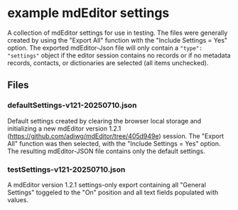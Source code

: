 # example mdEditor settings

A collection of mdEditor settings for use in testing. The files were generally created by using the "Export All" function with the "Include Settings = Yes" option. The exported mdEditor-Json file will only contain a `"type": "settings"` object if the editor session contains no records or if no metadata records, contacts, or dictionaries are selected (all items unchecked).


## Files

### defaultSettings-v121-20250710.json

Default settings created by clearing the browser local storage and initializing a new mdEditor version 1.2.1 (https://github.com/adiwg/mdEditor/tree/405d949e) session. The "Export All" function was then selected, with the "Include Settings = Yes" option. The resulting mdEditor-JSON file contains only the default settings.

### testSettings-v121-20250710.json
A mdEditor version 1.2.1 settings-only export containing all "General Settings" toggeled to the "On" position and all text fields populated with values.

